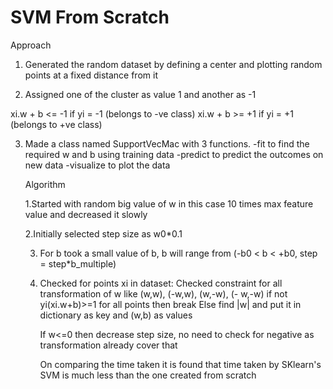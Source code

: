 # SVM From Scratch
Approach
1. Generated the random dataset by defining a center and plotting random points at a fixed distance from it 

2. Assigned one of the cluster as value 1 and another as -1 

 xi.w + b <= -1   if yi = -1 (belongs to -ve class)
 xi.w + b >= +1	if yi = +1 (belongs to +ve class)

3. Made a class named SupportVecMac with 3 functions.
    -fit to find the required w and b using training data
    -predict to predict the outcomes on new data
    -visualize to plot the data
    
    
    Algorithm
    
    1.Started with random big value of w in this case 10 times max feature value and       decreased it slowly
    
    2.Initially selected step size as w0*0.1
    
    3. For b took a small value of b,
       b will range from (-b0 < b < +b0, step = step*b_multiple)
       
     4. Checked for points xi in dataset:
        Checked constraint for all transformation of w like (w,w), (-w,w), (w,-w), (-          w,-w)
        if not yi(xi.w+b)>=1 for all points then break
        Else find |w| and put it in dictionary as key and (w,b) as values
        
        If w<=0 then decrease step size, no need to check for negative as transformation already cover that
        
        On comparing the time taken it is found that time taken by SKlearn's SVM is much less than the one created from scratch
    

